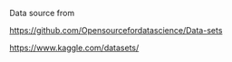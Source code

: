 Data source from

https://github.com/Opensourcefordatascience/Data-sets

https://www.kaggle.com/datasets/
